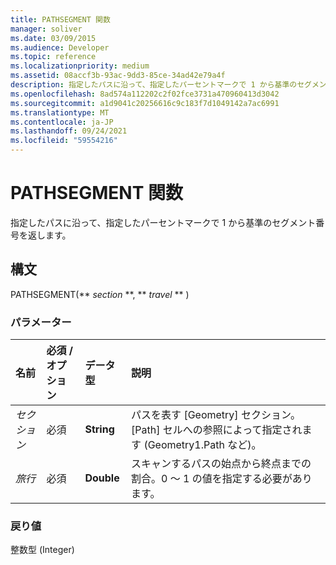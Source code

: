 ```yaml
---
title: PATHSEGMENT 関数
manager: soliver
ms.date: 03/09/2015
ms.audience: Developer
ms.topic: reference
ms.localizationpriority: medium
ms.assetid: 08accf3b-93ac-9dd3-85ce-34ad42e79a4f
description: 指定したパスに沿って、指定したパーセントマークで 1 から基準のセグメント番号を返します。
ms.openlocfilehash: 8ad574a112202c2f02fce3731a470960413d3042
ms.sourcegitcommit: a1d9041c20256616c9c183f7d1049142a7ac6991
ms.translationtype: MT
ms.contentlocale: ja-JP
ms.lasthandoff: 09/24/2021
ms.locfileid: "59554216"
---
```

# <a name="pathsegment-function"></a>PATHSEGMENT 関数

指定したパスに沿って、指定したパーセントマークで 1 から基準のセグメント番号を返します。
  
## <a name="syntax"></a>構文

PATHSEGMENT(** *section* **, ** *travel* ** ) 
  
### <a name="parameters"></a>パラメーター

|**名前**|**必須 / オプション**|**データ型**|**説明**|
|:-----|:-----|:-----|:-----|
| _セクション_ <br/> |必須  <br/> |**String** <br/> |パスを表す [Geometry] セクション。[Path] セルへの参照によって指定されます (Geometry1.Path など)。  <br/> |
| _旅行_ <br/> |必須  <br/> |**Double** <br/> |スキャンするパスの始点から終点までの割合。0 ～ 1 の値を指定する必要があります。  <br/> |
   
### <a name="return-value"></a>戻り値

整数型 (Integer)
  

